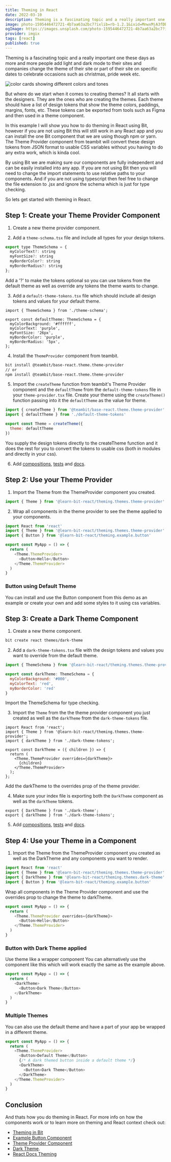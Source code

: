```yaml
---
title: Theming in React
date: 2022-03-10
description: Theming is a fascinating topic and a really important one these days as more and more people add light and dark mode to their sites and companies change the theme of their site or part of their site on specific dates to celebrate occasions such as christmas, pride week etc.
image: photo-1595446472721-4b7aa63a2bc7?ixlib=rb-1.2.1&ixid=MnwxMjA3fDB8MHxwaG90by1wYWdlfHx8fGVufDB8fHx8&auto=format&fit=crop&w=500&q=80
ogImage: https://images.unsplash.com/photo-1595446472721-4b7aa63a2bc7?ixlib=rb-1.2.1&ixid=MnwxMjA3fDB8MHxwaG90by1wYWdlfHx8fGVufDB8fHx8&auto=format&fit=crop&w=500&q=80?fm=webp&fit=crop&q=80&w=480
provider: imgix
tags: [react]
published: true
---
```


Theming is a fascinating topic and a really important one these days as more and more people add light and dark mode to their sites and companies change the theme of their site or part of their site on specific dates to celebrate occasions such as christmas, pride week etc.

![color cards showing different colors and tones](https://images.unsplash.com/photo-1595446472721-4b7aa63a2bc7?ixlib=rb-1.2.1&ixid=MnwxMjA3fDB8MHxwaG90by1wYWdlfHx8fGVufDB8fHx8&auto=format&fit=crop&w=2370&q=80)

But where do we start when it comes to creating themes? It all starts with the designers. They are the ones who are creating the themes. Each theme should have a list of design tokens that show the theme colors, paddings, margins, fonts, etc. These tokens can be exported from tools such as Figma and then used in a theme component.

In this example I will show you how to do theming in React using Bit, however if you are not using Bit this will still work in any React app and you can install the one Bit component that we are using though npm or yarn. The Theme Provider component from teambit will convert these design tokens from JSON format to usable CSS variables without you having to do any extra work, which is kinda cool.

By using Bit we are making sure our components are fully independent and can be easily installed into any app. If you are not using Bit then you will need to change the import statements to use relative paths to your components. And if you are not using typescript then feel free to change the file extension to .jsx and ignore the schema which is just for type checking.

So lets get started with theming in React.

## Step 1: Create your Theme Provider Component

1. Create a new theme provider component.

2. Add a `theme-schema.tsx` file and include all types for your design tokens.

```js
export type ThemeSchema = {
  myColorText?: string
  myFontSize?: string
  myBorderColor?: string
  myBorderRadius?: string
};
```

Add a '?' to make the tokens optional so you can use tokens from the default theme as well as override any tokens the theme wants to change.

3. Add a `default-theme-tokens.tsx` file which should include all design tokens and values for your default theme.

```Js
import { ThemeSchema } from './theme-schema';

export const defaultTheme: ThemeSchema = {
  myColorBackground: '#ffffff',
  myColorText: 'purple',
  myFontSize: '26px',
  myBorderColor: 'purple',
  myBorderRadius: '5px',
};
```

4. Install the `ThemeProvider` component from teambit.

```bash
bit install @teambit/base-react.theme.theme-provider
// or
npm install @teambit/base-react.theme.theme-provider
```

5. Import the `createTheme` function from teambit's Theme Provider component and the `defaultTheme` from the `default-theme-tokens` file in your `theme-provider.tsx` file. Create your theme using the `createTheme()` function passing into it the `defaultTheme` as the value for theme.

```js
import { createTheme } from '@teambit/base-react.theme.theme-provider'
import { defaultTheme } from './default-theme-tokens'

export const Theme = createTheme({
  theme: defaultTheme
})
```

You supply the design tokens directly to the createTheme function and it does the rest for you to convert the tokens to usable css (both in modules and directly in your css).

6. Add [compositions](https://bit.dev/learn-bit-react/theming/themes/theme-provider/~code/theme-provider.composition.tsx), [tests](https://bit.dev/learn-bit-react/theming/themes/theme-provider/~code/theme-provider.spec.tsx) and [docs](https://bit.dev/learn-bit-react/theming/themes/theme-provider/~code/theme-provider.docs.mdx).

## Step 2: Use your Theme Provider

1. Import the Theme from the ThemeProvider component you created.

```js
import { Theme } from '@learn-bit-react/theming.themes.theme-provider'
```

2. Wrap all components in the theme provider to see the theme applied to your components.

```js
import React from 'react'
import { Theme } from '@learn-bit-react/theming.themes.theme-provider'
import { Button } from '@learn-bit-react/theming.example.button'

export const MyApp = () => {
  return (
    <Theme.ThemeProvider>
      <Button>Hello</Button>
    </Theme.ThemeProvider>
  )
}
```

### Button using Default Theme

You can install and use the Button component from this demo as an example or create your own and add some styles to it using css variables.

## Step 3: Create a Dark Theme Component

1. Create a new theme component.

```bash
bit create react themes/dark-theme
```

2. Add a `dark-theme-tokens.tsx` file with the design tokens and values you want to override from the default theme.

```js
import { ThemeSchema } from '@learn-bit-react/theming.themes.theme-provider'

export const darkTheme: ThemeSchema = {
  myColorBackground: '#000',
  myColorText: 'red',
  myBorderColor: 'red'
}
```

Import the ThemeSchema for type checking.

3. Import the `Theme` from the the theme provider component you just created as well as the `darkTheme` from the `dark-theme-tokens` file.

```Js
import React from 'react';
import { Theme } from '@learn-bit-react/theming.themes.theme-provider';
import { darkTheme } from './dark-theme-tokens';

export const DarkTheme = ({ children }) => {
  return (
    <Theme.ThemeProvider overrides={darkTheme}>
      {children}
    </Theme.ThemeProvider>
  );
};
```

Add the darkTheme to the overrides prop of the theme provider.

4. Make sure your index file is exporting both the `DarkTheme` component as well as the `darkTheme` tokens.

```Js
export { DarkTheme } from './dark-theme';
export { darkTheme } from './dark-theme-tokens';
```

5. Add [compositions](https://bit.dev/learn-bit-react/theming/themes/dark-theme/~code/dark-theme.composition.tsx), [tests](https://bit.dev/learn-bit-react/theming/themes/dark-theme/~code/dark-theme.spec.tsx) and [docs](https://bit.dev/learn-bit-react/theming/themes/dark-theme/~code/dark-theme.docs.mdx).

## Step 4: Use your Theme in a Component

1. Import the Theme from the ThemeProvider component you created as well as the DarkTheme and any components you want to render.

```js
import React from 'react'
import { Theme } from '@learn-bit-react/theming.themes.theme-provider'
import { DarkTheme } from '@learn-bit-react/theming.themes.dark-theme'
import { Button } from '@learn-bit-react/theming.example.button'
```

Wrap all components in the Theme Provider component and use the overrides prop to change the theme to darkTheme.

```js
export const MyApp = () => {
  return (
    <Theme.ThemeProvider overrides={darkTheme}>
      <Button>Hello</Button>
    </Theme.ThemeProvider>
  )
}
```

### Button with Dark Theme applied

Use theme like a wrapper component You can alternatively use the component like this which will work exactly the same as the example above.

```js
export const MyApp = () => {
  return (
    <DarkTheme>
      <Button>Dark Theme</Button>
    </DarkTheme>
  )
}
```

### Multiple Themes

You can also use the default theme and have a part of your app be wrapped in a different theme.

```js
export const MyApp = () => {
  return (
    <Theme.ThemeProvider>
      <Button>Default Theme</Button>
      {/* A dark themed button inside a default theme */}
      <DarkTheme>
        <Button>Dark Theme</Button>
      </DarkTheme>
    </Theme.ThemeProvider>
  )
}
```

## Conclusion

And thats how you do theming in React. For more info on how the components work or to learn more on theming and React context check out:

- [Theming in Bit](https://bit.dev/learn-bit-react/theming/readme)
- [Example Button Component](https://bit.dev/learn-bit-react/theming/example/button)
- [Theme Provider Component](https://bit.dev/learn-bit-react/theming/themes/theme-provider)
- [Dark Theme](https://bit.dev/learn-bit-react/theming/themes/dark-theme).
- [React Docs Theming](https://beta.reactjs.org/apis/usecontext)
